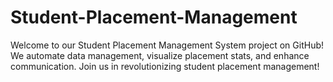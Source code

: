 # Student-Placement-Management
Welcome to our Student Placement Management System project on GitHub! We automate data management, visualize placement stats, and enhance communication. Join us in revolutionizing student placement management!
